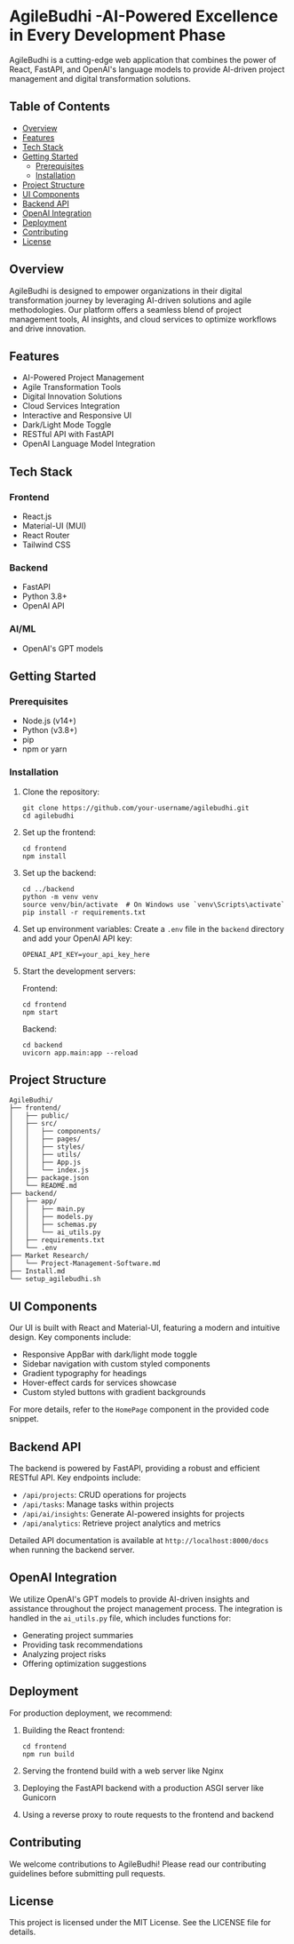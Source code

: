 # AgileBudhi -AI-Powered Excellence in Every Development Phase

AgileBudhi is a cutting-edge web application that combines the power of React, FastAPI, and OpenAI's language models to provide AI-driven project management and digital transformation solutions.

## Table of Contents

- [Overview](#overview)
- [Features](#features)
- [Tech Stack](#tech-stack)
- [Getting Started](#getting-started)
  - [Prerequisites](#prerequisites)
  - [Installation](#installation)
- [Project Structure](#project-structure)
- [UI Components](#ui-components)
- [Backend API](#backend-api)
- [OpenAI Integration](#openai-integration)
- [Deployment](#deployment)
- [Contributing](#contributing)
- [License](#license)

## Overview

AgileBudhi is designed to empower organizations in their digital transformation journey by leveraging AI-driven solutions and agile methodologies. Our platform offers a seamless blend of project management tools, AI insights, and cloud services to optimize workflows and drive innovation.

## Features

- AI-Powered Project Management
- Agile Transformation Tools
- Digital Innovation Solutions
- Cloud Services Integration
- Interactive and Responsive UI
- Dark/Light Mode Toggle
- RESTful API with FastAPI
- OpenAI Language Model Integration

## Tech Stack

### Frontend
- React.js
- Material-UI (MUI)
- React Router
- Tailwind CSS

### Backend
- FastAPI
- Python 3.8+
- OpenAI API

### AI/ML
- OpenAI's GPT models

## Getting Started

### Prerequisites

- Node.js (v14+)
- Python (v3.8+)
- pip
- npm or yarn

### Installation

1. Clone the repository:
   ```
   git clone https://github.com/your-username/agilebudhi.git
   cd agilebudhi
   ```

2. Set up the frontend:
   ```
   cd frontend
   npm install
   ```

3. Set up the backend:
   ```
   cd ../backend
   python -m venv venv
   source venv/bin/activate  # On Windows use `venv\Scripts\activate`
   pip install -r requirements.txt
   ```

4. Set up environment variables:
   Create a `.env` file in the `backend` directory and add your OpenAI API key:
   ```
   OPENAI_API_KEY=your_api_key_here
   ```

5. Start the development servers:
   
   Frontend:
   ```
   cd frontend
   npm start
   ```
   
   Backend:
   ```
   cd backend
   uvicorn app.main:app --reload
   ```

## Project Structure

```
AgileBudhi/
├── frontend/
│   ├── public/
│   ├── src/
│   │   ├── components/
│   │   ├── pages/
│   │   ├── styles/
│   │   ├── utils/
│   │   ├── App.js
│   │   └── index.js
│   ├── package.json
│   └── README.md
├── backend/
│   ├── app/
│   │   ├── main.py
│   │   ├── models.py
│   │   ├── schemas.py
│   │   └── ai_utils.py
│   ├── requirements.txt
│   └── .env
├── Market Research/
│   └── Project-Management-Software.md
├── Install.md
└── setup_agilebudhi.sh
```

## UI Components

Our UI is built with React and Material-UI, featuring a modern and intuitive design. Key components include:

- Responsive AppBar with dark/light mode toggle
- Sidebar navigation with custom styled components
- Gradient typography for headings
- Hover-effect cards for services showcase
- Custom styled buttons with gradient backgrounds

For more details, refer to the `HomePage` component in the provided code snippet.

## Backend API

The backend is powered by FastAPI, providing a robust and efficient RESTful API. Key endpoints include:

- `/api/projects`: CRUD operations for projects
- `/api/tasks`: Manage tasks within projects
- `/api/ai/insights`: Generate AI-powered insights for projects
- `/api/analytics`: Retrieve project analytics and metrics

Detailed API documentation is available at `http://localhost:8000/docs` when running the backend server.

## OpenAI Integration

We utilize OpenAI's GPT models to provide AI-driven insights and assistance throughout the project management process. The integration is handled in the `ai_utils.py` file, which includes functions for:

- Generating project summaries
- Providing task recommendations
- Analyzing project risks
- Offering optimization suggestions

## Deployment

For production deployment, we recommend:

1. Building the React frontend:
   ```
   cd frontend
   npm run build
   ```

2. Serving the frontend build with a web server like Nginx

3. Deploying the FastAPI backend with a production ASGI server like Gunicorn

4. Using a reverse proxy to route requests to the frontend and backend


## Contributing

We welcome contributions to AgileBudhi! Please read our contributing guidelines before submitting pull requests.

## License

This project is licensed under the MIT License. See the LICENSE file for details.



